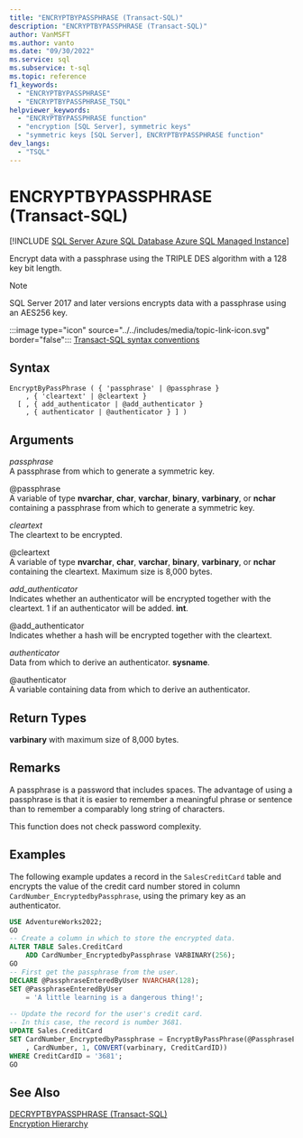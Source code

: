 ```yaml
---
title: "ENCRYPTBYPASSPHRASE (Transact-SQL)"
description: "ENCRYPTBYPASSPHRASE (Transact-SQL)"
author: VanMSFT
ms.author: vanto
ms.date: "09/30/2022"
ms.service: sql
ms.subservice: t-sql
ms.topic: reference
f1_keywords:
  - "ENCRYPTBYPASSPHRASE"
  - "ENCRYPTBYPASSPHRASE_TSQL"
helpviewer_keywords:
  - "ENCRYPTBYPASSPHRASE function"
  - "encryption [SQL Server], symmetric keys"
  - "symmetric keys [SQL Server], ENCRYPTBYPASSPHRASE function"
dev_langs:
  - "TSQL"
---
```

# ENCRYPTBYPASSPHRASE (Transact-SQL)
[!INCLUDE [SQL Server Azure SQL Database Azure SQL Managed Instance](../../includes/applies-to-version/sql-asdb-asdbmi.md)]

  Encrypt data with a passphrase using the TRIPLE DES algorithm with a 128 key bit length.  
  
  > [!NOTE]
  > SQL Server 2017 and later versions encrypts data with a passphrase using an AES256 key.
  
 :::image type="icon" source="../../includes/media/topic-link-icon.svg" border="false"::: [Transact-SQL syntax conventions](../../t-sql/language-elements/transact-sql-syntax-conventions-transact-sql.md)  
  
## Syntax  
  
```syntaxsql
EncryptByPassPhrase ( { 'passphrase' | @passphrase }   
    , { 'cleartext' | @cleartext }  
  [ , { add_authenticator | @add_authenticator }  
    , { authenticator | @authenticator } ] )  
```  
  
## Arguments
 *passphrase*  
 A passphrase from which to generate a symmetric key.  
  
 @passphrase  
 A variable of type **nvarchar**, **char**, **varchar**, **binary**, **varbinary**, or **nchar** containing a passphrase from which to generate a symmetric key.  
  
 *cleartext*  
 The cleartext to be encrypted.  
  
 @cleartext  
 A variable of type **nvarchar**, **char**, **varchar**, **binary**, **varbinary**, or **nchar** containing the cleartext. Maximum size is 8,000 bytes.  
  
 *add_authenticator*  
 Indicates whether an authenticator will be encrypted together with the cleartext. 1 if an authenticator will be added. **int**.  
  
 @add_authenticator  
 Indicates whether a hash will be encrypted together with the cleartext.  
  
 *authenticator*  
 Data from which to derive an authenticator. **sysname**.  
  
 @authenticator  
 A variable containing data from which to derive an authenticator.  
  
## Return Types  
 **varbinary** with maximum size of 8,000 bytes.  
  
## Remarks  
 A passphrase is a password that includes spaces. The advantage of using a passphrase is that it is easier to remember a meaningful phrase or sentence than to remember a comparably long string of characters.  
  
 This function does not check password complexity.  
  
## Examples  
 The following example updates a record in the `SalesCreditCard` table and encrypts the value of the credit card number stored in column `CardNumber_EncryptedbyPassphrase`, using the primary key as an authenticator.  
  
```sql  
USE AdventureWorks2022;  
GO  
-- Create a column in which to store the encrypted data.  
ALTER TABLE Sales.CreditCard   
    ADD CardNumber_EncryptedbyPassphrase VARBINARY(256);   
GO  
-- First get the passphrase from the user.  
DECLARE @PassphraseEnteredByUser NVARCHAR(128);  
SET @PassphraseEnteredByUser   
    = 'A little learning is a dangerous thing!';  
  
-- Update the record for the user's credit card.  
-- In this case, the record is number 3681.  
UPDATE Sales.CreditCard  
SET CardNumber_EncryptedbyPassphrase = EncryptByPassPhrase(@PassphraseEnteredByUser  
    , CardNumber, 1, CONVERT(varbinary, CreditCardID))  
WHERE CreditCardID = '3681';  
GO  
```  
  
## See Also  
 [DECRYPTBYPASSPHRASE &#40;Transact-SQL&#41;](../../t-sql/functions/decryptbypassphrase-transact-sql.md)   
 [Encryption Hierarchy](../../relational-databases/security/encryption/encryption-hierarchy.md)  
  
  
